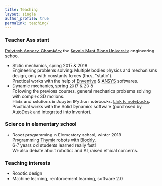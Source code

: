 ```yaml
---
title: Teaching
layout: single
author_profile: true
permalink: teaching/
---
```


### Teacher Assistant
 <a href="http://www.polytech.univ-smb.fr/en.html">Polytech Annecy-Chambéry</a> the <a href="https://www.univ-smb.fr">Savoie Mont Blanc University</a> engineering school.
- Static mechanics, spring 2017 & 2018  
  Engineering problems solving: Multiple bodies physics and mechanisms design, only with constants forces (thus, "static").  
  Practical works with the help of <a href="https://www.enventive.com/en/">Enventive</a> & <a href="https://www.ansys.com">ANSYS</a> softwares.  
- Dynamic mechanics, spring 2017 & 2018  
  Following the previous courses, general mechanics problems solving with complex 3D motions.  
  Hints and solutions in Jupyter IPython notebooks. <a href="https://github.com/a1rb4Ck/MECA654">Link to notebooks</a>.  
  Practical works with the Solid Dynamics software (purchased by AutoDesk and integrated into Inventor).  

### Science in elementary school
- Robot programming in Elementary school, winter 2018  
  Programming <a href="http://thymio.org/">Thymio</a> robots with <a href="https://developers.google.com/blockly/">Blockly</a>.  
  6-7 years old students learned really fast!  
  We also debate about robotics and AI, raised ethical concerns.  

### Teaching interests
- Robotic design
- Machine learning, reinforcement learning, software 2.0
